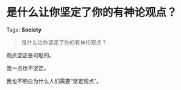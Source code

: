 # 是什么让你坚定了你的有神论观点？

Tags: **Society**

> 是什么让你坚定了你的有神论观点？

观点坚定是可耻的。

我一点也不坚定。

我也不明白为什么人们需要“坚定观点”。



